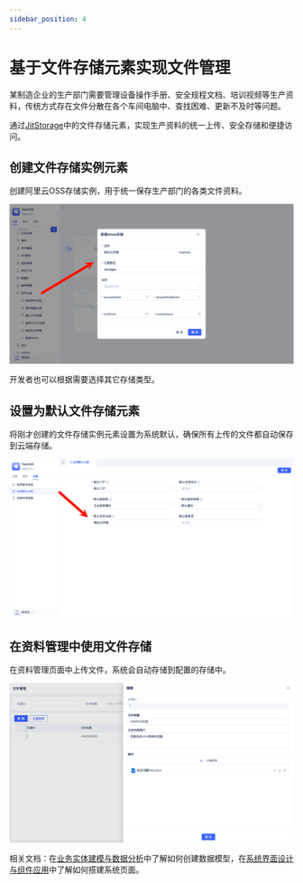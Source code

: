 ```yaml
---
sidebar_position: 4
---
```


# 基于文件存储元素实现文件管理

某制造企业的生产部门需要管理设备操作手册、安全规程文档、培训视频等生产资料，传统方式存在文件分散在各个车间电脑中、查找困难、更新不及时等问题。

通过[JitStorage](/docs/category/jitstorage)中的文件存储元素，实现生产资料的统一上传、安全存储和便捷访问。

## 创建文件存储实例元素

创建阿里云OSS存储实例，用于统一保存生产部门的各类文件资料。

![新建文件存储](./img/jitstorage/新建文件存储.png)

开发者也可以根据需要选择其它存储类型。
## 设置为默认文件存储元素

将刚才创建的文件存储实例元素设置为系统默认，确保所有上传的文件都自动保存到云端存储。

![设置默认文件存储元素](./img/jitstorage/设置默认文件存储元素.png)

## 在资料管理中使用文件存储

在资料管理页面中上传文件，系统会自动存储到配置的存储中。

![测试文件上传](./img/jitstorage/测试文件上传.png)

相关文档：在[业务实体建模与数据分析](./业务实体建模与数据分析.md)中了解如何创建数据模型，在[系统界面设计与组件应用](./系统界面设计与组件应用.md)中了解如何搭建系统页面。
